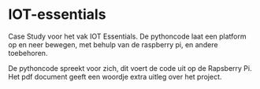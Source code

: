 # IOT-essentials
Case Study voor het vak IOT Essentials. De pythoncode laat een platform op en neer bewegen, met behulp van de raspberry pi, en andere toebehoren.


De pythoncode spreekt voor zich, dit voert de code uit op de Rapsberry Pi. Het pdf document geeft een woordje extra uitleg over het project.
